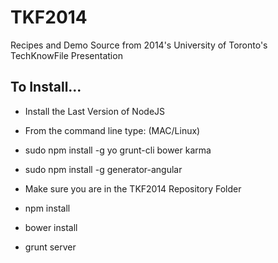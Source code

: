 TKF2014
=======

Recipes and Demo Source from 2014's University of Toronto's TechKnowFile Presentation

## To Install...

* Install the Last Version of NodeJS

* From the command line type: (MAC/Linux)
 * sudo npm install -g yo grunt-cli bower karma
 * sudo npm install -g generator-angular

* Make sure you are in the TKF2014 Repository Folder
 * npm install
 * bower install
 * grunt server


